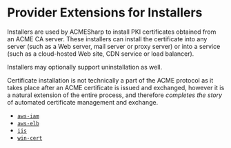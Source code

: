 ﻿# Provider Extensions for Installers

Installers are used by ACMESharp to install PKI certificates obtained from
an ACME CA server.  These installers can install the certificate into any
server (such as a Web server, mail server or proxy server) or into a
service (such as a cloud-hosted Web site, CDN service or load balancer).

Installers may optionally support uninstallation as well.

Certificate installation is not technically a part of the ACME protocol as
it takes place after an ACME certificate is issued and exchanged, however
it is a natural extension of the entire process, and therefore *completes
the story* of automated certificate management and exchange.

* [`aws-iam`](aws-iam.md)
* [`aws-elb`](aws-elb.md)
* [`iis`](iis.md)
* [`win-cert`](win-cert.md)

